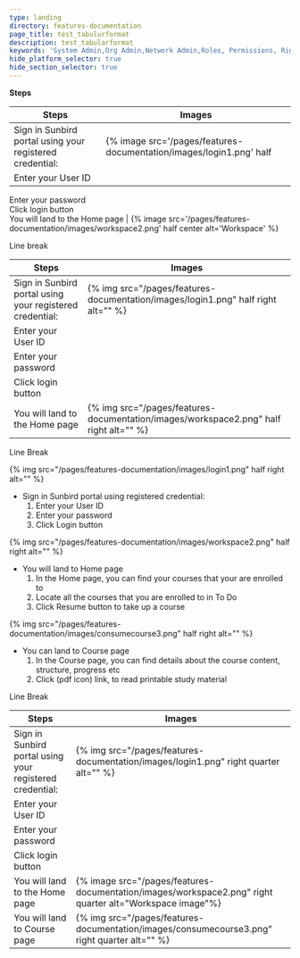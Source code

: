 ```yaml
---
type: landing
directory: features-documentation
page_title: test_tabulurformat
description: test_tabularformat
keywords: 'System Admin,Org Admin,Network Admin,Roles, Permissions, Rights'
hide_platform_selector: true
hide_section_selector: true
---
```


**Steps**

Steps   												  | Images
----------------------------------------------------------|--------
Sign in Sunbird portal using your registered credential:  | {% image src='/pages/features-documentation/images/login1.png' half                                                                   |  center alt='Login' %}
Enter your User ID                                        | 
Enter your password       								               
Click login button         								                
You will land to the Home page    					              | {% image src='/pages/features-documentation/images/workspace2.png'  half center alt='Workspace' %}







Line break

Steps   													| Images
------------------------------------------------------------|-----------------------------------------------
Sign in Sunbird portal using your registered credential:	| {% img src="/pages/features-documentation/images/login1.png" half right alt="" %}
Enter your User ID       									| 
Enter your password     									|
Click login button         									| 
You will land to the Home page        						| {% img src="/pages/features-documentation/images/workspace2.png" half right alt="" %}








Line Break

{% img src="/pages/features-documentation/images/login1.png" half right alt="" %}

- Sign in Sunbird portal using registered credential:
    1. Enter your User ID
    1. Enter your password
    1. Click Login button

{% img src="/pages/features-documentation/images/workspace2.png" half right alt="" %}

- You will land to Home page
    1. In the Home page, you can find your courses that your are enrolled to
    1. Locate all the courses that you are enrolled to in To Do
    1. Click Resume button to take up a course

{% img src="/pages/features-documentation/images/consumecourse3.png" half right alt="" %}

- You can land to Course page
    1. In the Course page, you can find details about the course content, structure, progress etc
    1. Click (pdf icon) link, to read printable study material
    
    
    
    



Line Break

Steps   													| Images
------------------------------------------------------------|-----------------------------------------------
Sign in Sunbird portal using your registered credential:	| {% img src="/pages/features-documentation/images/login1.png" right quarter alt="" %}
Enter your User ID       									| 
Enter your password     									|
Click login button         									| 
You will land to the Home page        						| {% image src="/pages/features-documentation/images/workspace2.png" right quarter alt="Workspace image"%}
You will land to Course page                                | {% img src="/pages/features-documentation/images/consumecourse3.png" right quarter alt="" %}


